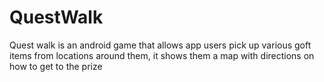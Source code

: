 # QuestWalk
Quest walk is an android game that allows app users pick up various goft items from locations around them, it shows them a map with directions on how to get to the prize
